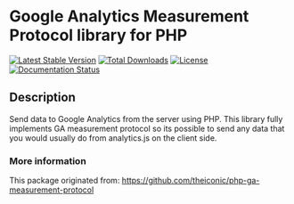 Google Analytics Measurement Protocol library for PHP
===========================
[![Latest Stable Version](https://poser.pugx.org/theiconic/php-ga-measurement-protocol/v/stable)](https://packagist.org/packages/frank1fr/php-ga-measurement-protocol) [![Total Downloads](https://poser.pugx.org/theiconic/php-ga-measurement-protocol/downloads)](https://packagist.org/packages/frank1fr/php-ga-measurement-protocol) [![License](https://poser.pugx.org/theiconic/php-ga-measurement-protocol/license)](https://packagist.org/packages/frank1fr/php-ga-measurement-protocol) [![Documentation Status](https://readthedocs.org/projects/php-ga-measurement-protocol/badge/?version=latest)](http://php-ga-measurement-protocol.readthedocs.org/en/latest/)

## Description

Send data to Google Analytics from the server using PHP. This library fully implements GA measurement protocol so its possible to send any data that you would usually do from analytics.js on the client side.

### More information
This package originated from: https://github.com/theiconic/php-ga-measurement-protocol

